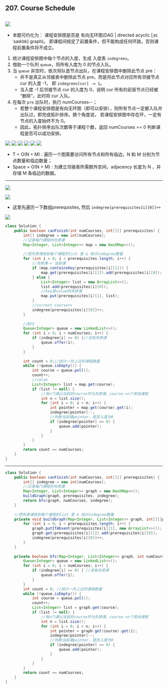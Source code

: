 ## 207. Course Schedule
![](img/2021-08-08-11-52-26.png)
---

- 本题可约化为： 课程安排图是否是 有向无环图(DAG | directed acyclic [ˌeɪˈsaɪklɪk] graph)。
  即课程间规定了前置条件，但不能构成任何环路，否则课程前置条件将不成立。

1. 统计课程安排图中每个节点的入度，生成 入度表 `indegrees`。
2. 借助一个队列 `queue`，将所有入度为 0 的节点入队。
3. 当 `queue` 非空时，依次将队首节点出队，在课程安排图中删除此节点 pre：
   - 并不是真正从邻接表中删除此节点 pre，而是将此节点对应所有邻接节点 cur 的入度 -1，
     即 `indegrees[cur] -= 1`。
   - 当入度 -1 后邻接节点 cur 的入度为 0，说明 cur 所有的前驱节点已经被 “删除”，此时将 cur 入队。
4. 在每次 `pre` 出队时，执行 numCourses--；
   - 若整个课程安排图是有向无环图（即可以安排），则所有节点一定都入队并出队过，即完成拓扑排序。换个角度说，
     若课程安排图中存在环，一定有节点的入度始终不为 0。
   - 因此，拓扑排序出队次数等于课程个数，返回 numCourses == 0 判断课程是否可以成功安排。

![](img/2021-08-08-11-52-51.png)
![](img/2021-08-08-11-53-53.png)
![](img/2021-08-08-13-01-15.png)
![](img/2021-08-08-13-01-45.png)
![](img/2021-08-08-13-01-56.png)
![](img/2021-08-08-13-03-11.png)

- T = O(N + M) :  遍历一个图需要访问所有节点和所有临边，N 和 M 分别为节点数量和临边数量；
- Space = O(N + M) : 为建立邻接表所需额外空间，adjacency 长度为 N ，并存储 M 条临边的数据。

---

![](img/2021-08-08-17-08-24.png)

![](img/2021-08-08-17-20-30.png)

- 这里先遍历一下数组prerequisites, 然后 `indegree[prerequisites[i][0]]++`

![](img/2021-08-08-15-09-39.png)

```java
class Solution {
    public boolean canFinish(int numCourses, int[][] prerequisites) {
        int[] indegree = new int[numCourses];
        //记录每门课程的先修课        
        Map<Integer, List<Integer>> map = new HashMap<>();
        
        //把先修课放到每个课程的list 里 & 统计indegree数量
        for (int i = 0; i < prerequisites.length; i++) {
            //先修课-> 当前课
            if (map.containsKey(prerequisites[i][1])) {
                map.get(prerequisites[i][1]).add(prerequisites[i][0]);
            } else {
                List<Integer> list = new ArrayList<>();
                list.add(prerequisites[i][0]);
                //key是value的先修课
                map.put(prerequisites[i][1], list);
            }
            //current course++
            indegree[prerequisites[i][0]]++;
        }
        
        //BFS
        Queue<Integer> queue = new LinkedList<>();
        for (int i = 0; i < numCourses; i++) {
            if (indegree[i] == 0) {//没有先修课
                queue.offer(i);
            }
        }
        
        int count = 0;//统计一共上过的课程数量
        while (!queue.isEmpty()) {
            int course = queue.poll();
            count++;
            //value
            List<Integer> list = map.get(course);
            if (list != null) {
                //有n门课以当前的course作为先修课，course->n个其他课程
                int n = list.size();
                for (int i = 0; i < n; i++) {
                    int pointer = map.get(course).get(i);
                    indegree[pointer]--;
                    //判断当前课pointer，是否入度为0
                    if (indegree[pointer] == 0) {
                        queue.add(pointer);
                    }
                }                
            }
        }
        return count == numCourses;
    }
}
```

---

```java
class Solution {
    public boolean canFinish(int numCourses, int[][] prerequisites) {
        int[] indegree = new int[numCourses];
        //记录每门课程的先修课   
        Map<Integer, List<Integer>> graph = new HashMap<>();
        buildGraph(graph, prerequisites, indegree);
        return bfs(graph, numCourses, indegree);
    }
    
    //把先修课放到每个课程的list 里 & 统计indegree数量
    private void buildGraph(Map<Integer, List<Integer>> graph, int[][]prerequisites, int[] indegree) {
        for (int i = 0; i < prerequisites.length; i++) {
            graph.putIfAbsent(prerequisites[i][1], new ArrayList<>());
            graph.get(prerequisites[i][1]).add(prerequisites[i][0]);
            indegree[prerequisites[i][0]]++;
        }
    }
    
    private boolean bfs(Map<Integer, List<Integer>> graph, int numCourses, int[] indegree) {
        Queue<Integer> queue = new LinkedList<>();
        for (int i = 0; i < numCourses; i++) {
            if (indegree[i] == 0) { //没有先修课
                queue.offer(i);
            }
        }
        int count = 0; //统计一共上过的课程数量
        while (!queue.isEmpty()) {
            int course = queue.poll();
            count++;
            List<Integer> list = graph.get(course);
            if (list != null) { 
                //有n门课以当前的course作为先修课，course->n个其他课程
                int n = list.size();
                for (int i = 0; i < n; i++) {
                    int pointer = graph.get(course).get(i);
                    indegree[pointer]--;
                    //判断当前课pointer，是否入度为0
                    if (indegree[pointer] == 0) {
                        queue.add(pointer);
                    }
                }
            }
        }
        return count == numCourses;
    }
}
```